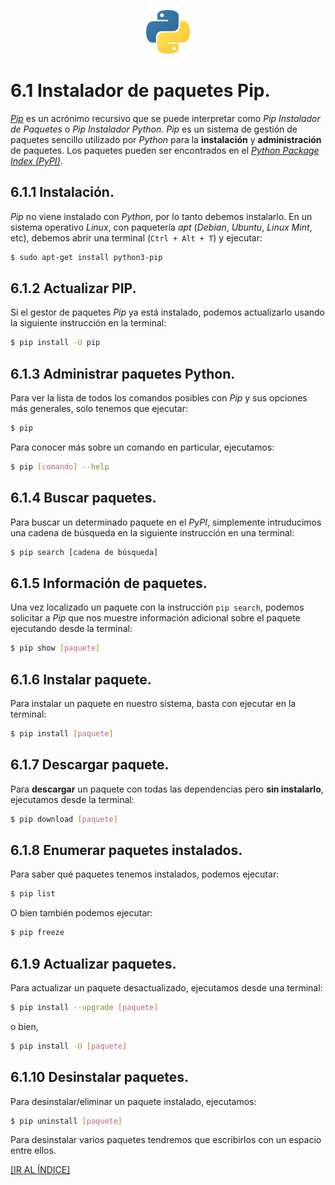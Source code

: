 <p align = "center">
    <img src = "imagenes/logo_python.jpeg" />
</p>

# 6.1 Instalador de paquetes Pip.

[*Pip*](https://es.wikipedia.org/wiki/Pip_(administrador_de_paquetes)) es un acrónimo recursivo que se puede interpretar como *Pip Instalador de Paquetes* o *Pip Instalador Python*. *Pip* es un sistema de gestión de paquetes sencillo utilizado por *Python* para la **instalación** y **administración** de paquetes. Los paquetes pueden ser encontrados en el [*Python Package Index (PyPI)*](https://es.wikipedia.org/wiki/Python_Package_Index).

## 6.1.1 Instalación.

*Pip* no viene instalado con *Python*, por lo tanto debemos instalarlo. En un sistema operativo *Linux*, con paquetería *apt* (*Debian*, *Ubuntu*, *Linux Mint*, etc), debemos abrir una terminal (`Ctrl + Alt + T`) y ejecutar:
```bash
$ sudo apt-get install python3-pip
```

## 6.1.2 Actualizar PIP.

Si el gestor de paquetes *Pip* ya está instalado, podemos actualizarlo usando la siguiente instrucción en la terminal:
```bash
$ pip install -U pip
```

## 6.1.3 Administrar paquetes Python.

Para ver la lista de todos los comandos posibles con *Pip* y sus opciones más generales, solo tenemos que ejecutar:
```bash
$ pip
```

Para conocer más sobre un comando en particular, ejecutamos:
```bash
$ pip [comando] --help
```

## 6.1.4 Buscar paquetes.

Para buscar un determinado paquete en el *PyPI*, simplemente intruducimos una cadena de búsqueda en la siguiente instrucción en una terminal: 
```bash
$ pip search [cadena de búsqueda]
```

## 6.1.5 Información de paquetes.

Una vez localizado un paquete con la instrucción `pip search`, podemos solicitar a *Pip* que nos muestre información adicional sobre el paquete ejecutando desde la terminal:
```bash
$ pip show [paquete]
```

## 6.1.6 Instalar paquete.

Para instalar un paquete en nuestro sistema, basta con ejecutar en la terminal:
```bash
$ pip install [paquete]
```

## 6.1.7 Descargar paquete.

Para **descargar** un paquete con todas las dependencias pero **sin instalarlo**, ejecutamos desde la terminal:
```bash
$ pip download [paquete]
```

## 6.1.8 Enumerar paquetes instalados.

Para saber qué paquetes tenemos instalados, podemos ejecutar:
```bash
$ pip list
```
O bien también podemos ejecutar:
```bash
$ pip freeze
```

## 6.1.9 Actualizar paquetes.

Para actualizar un paquete desactualizado, ejecutamos desde una terminal:
```bash
$ pip install --upgrade [paquete]
```
o bien,
```bash
$ pip install -U [paquete]
```

## 6.1.10 Desinstalar paquetes.

Para desinstalar/eliminar un paquete instalado, ejecutamos:
```bash
$ pip uninstall [paquete]
```
Para desinstalar varios paquetes tendremos que escribirlos con un espacio entre ellos.

<a href = "https://github.com/ejdecena/tutorial_python">[IR AL ÍNDICE]</a>